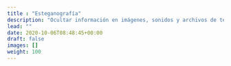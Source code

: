 ```yaml
---
title : "Esteganografía"
description: "Ocultar información en imágenes, sonidos y archivos de texto."
lead: ""
date: 2020-10-06T08:48:45+00:00
draft: false
images: []
weight: 100
---
```

